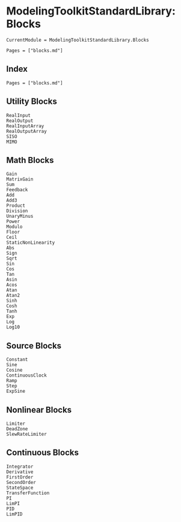 # ModelingToolkitStandardLibrary: Blocks

```@meta
CurrentModule = ModelingToolkitStandardLibrary.Blocks
```

```@contents
Pages = ["blocks.md"]
```

## Index

```@index
Pages = ["blocks.md"]
```

## Utility Blocks

```@docs
RealInput
RealOutput
RealInputArray
RealOutputArray
SISO
MIMO
```

## Math Blocks

```@docs
Gain
MatrixGain
Sum
Feedback
Add
Add3
Product
Division
UnaryMinus
Power
Modulo
Floor
Ceil
StaticNonLinearity
Abs
Sign
Sqrt
Sin
Cos
Tan
Asin
Acos
Atan
Atan2
Sinh
Cosh
Tanh
Exp
Log
Log10
```

## Source Blocks

```@docs
Constant
Sine
Cosine
ContinuousClock
Ramp
Step
ExpSine
```

## Nonlinear Blocks

```@docs
Limiter
DeadZone
SlewRateLimiter
```

## Continuous Blocks

```@docs
Integrator
Derivative
FirstOrder
SecondOrder
StateSpace
TransferFunction
PI
LimPI
PID
LimPID
```
